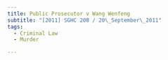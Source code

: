 ```yaml
---
title: Public Prosecutor v Wang Wenfeng
subtitle: "[2011] SGHC 208 / 20\_September\_2011"
tags:
  - Criminal Law
  - Murder

---
```



